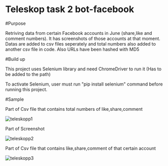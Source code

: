 # Teleskop task 2 bot-facebook

#Purpose

Retriving data from certain Facebook accounts in June (share,like and comment numbers). It has screenshots of those accounts at that moment.
Datas are added to csv files seperately and total numbers also added to another csv file in code. Also URLs have been hashed with MD5

#Build up

This project uses Selenium library and need ChromeDriver to run it (Has to be added to the path)

To activate Selenium, user must run "pip install selenium" command before running this project.

#Sample

Part of Csv file that contains total numbers of like,share,comment

![teleskopp1](https://user-images.githubusercontent.com/52248684/181113436-2ad5f1d7-f249-40fb-bd8e-ca745b44095b.png)

Part of Screenshot

![teleskopp2](https://user-images.githubusercontent.com/52248684/181113449-45198d0a-9489-44ca-8287-7c5cf4ccb3f1.png)

Part of Csv file that contains like,share,comment of that certain account

![teleskopp3](https://user-images.githubusercontent.com/52248684/181113458-5542f49b-5978-4210-bb60-b0d460adfb81.png)
